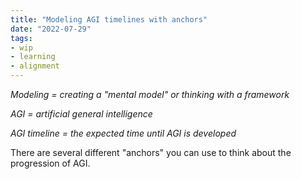 ```yaml
---
title: "Modeling AGI timelines with anchors"
date: "2022-07-29"
tags:
- wip
- learning
- alignment
---
```


*Modeling = creating a "mental model" or thinking with a framework*

*AGI = artificial general intelligence*

*AGI timeline = the expected time until AGI is developed*

There are several different "anchors" you can use to think about the progression of AGI.
